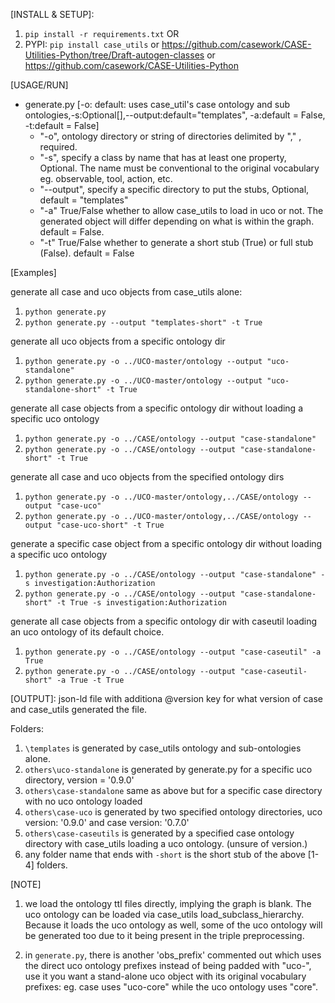 [INSTALL & SETUP]:
1. `pip install -r requirements.txt` OR
2. PYPI: `pip install case_utils` or https://github.com/casework/CASE-Utilities-Python/tree/Draft-autogen-classes or https://github.com/casework/CASE-Utilities-Python


[USAGE/RUN]
  - generate.py [-o: default: uses case_util's case ontology and sub ontologies,-s:Optional[],--output:default="templates", -a:default = False, -t:default = False]
    - "-o", ontology directory or string of directories delimited by "," , required.
    - "-s", specify a class by name that has at least one property, Optional. The name must be conventional to the original vocabulary eg. observable, tool, action, etc.
    - "--output", specify a specific directory to put the stubs, Optional, default = "templates"
    - "-a" True/False whether to allow case_utils to load in uco or not. The generated object will differ depending on what is within the graph. default = False.
    - "-t" True/False whether to generate a short stub (True) or full stub (False). default = False


[Examples]

generate all case and uco objects from case_utils alone:
1. `python generate.py`
2. `python generate.py --output "templates-short" -t True`

generate all uco objects from a specific ontology dir
1. `python generate.py -o ../UCO-master/ontology --output "uco-standalone"`
2. `python generate.py -o ../UCO-master/ontology --output "uco-standalone-short" -t True`

generate all case objects from a specific ontology dir without loading a specific uco ontology
1. `python generate.py -o ../CASE/ontology --output "case-standalone"`
2. `python generate.py -o ../CASE/ontology --output "case-standalone-short" -t True`

generate all case and uco objects from the specified ontology dirs
1. `python generate.py -o ../UCO-master/ontology,../CASE/ontology --output "case-uco"`
2. `python generate.py -o ../UCO-master/ontology,../CASE/ontology --output "case-uco-short" -t True`

generate a specific case object from a specific ontology dir without loading a specific uco ontology
1. `python generate.py -o ../CASE/ontology --output "case-standalone" -s investigation:Authorization`
2. `python generate.py -o ../CASE/ontology --output "case-standalone-short" -t True -s investigation:Authorization`

generate all case objects from a specific ontology dir with caseutil loading an uco ontology of its default choice.
1. `python generate.py -o ../CASE/ontology --output "case-caseutil" -a True`
2. `python generate.py -o ../CASE/ontology --output "case-caseutil-short" -a True -t True`

[OUTPUT]: json-ld file with additiona @version key for what version of case and case_utils generated the file.

Folders:
1. `\templates` is generated by case_utils ontology and sub-ontologies alone.
2. `others\uco-standalone` is generated by generate.py for a specific uco directory, version = '0.9.0'
3. `others\case-standalone` same as above but for a specific case directory with no uco ontology loaded
4. `others\case-uco` is generated by two specified ontology directories, uco version: '0.9.0' and case version: '0.7.0'
5. `others\case-caseutils` is generated by a specified case ontology directory with case_utils loading a uco ontology. (unsure of version.)
6. any folder name that ends with `-short` is the short stub of the above [1-4] folders.


[NOTE]
1. we load the ontology ttl files directly, implying the graph is blank. The uco ontology can be loaded via case_utils load_subclass_hierarchy. Because it loads the uco ontology as well, some of the uco ontology will be generated too due to it being present in the triple preprocessing.

2. in `generate.py`, there is another 'obs_prefix' commented out which uses the direct uco ontology prefixes instead of being padded with "uco-", use it you want a stand-alone uco object with its original vocabulary prefixes: eg. case uses "uco-core" while the uco ontology uses "core".
